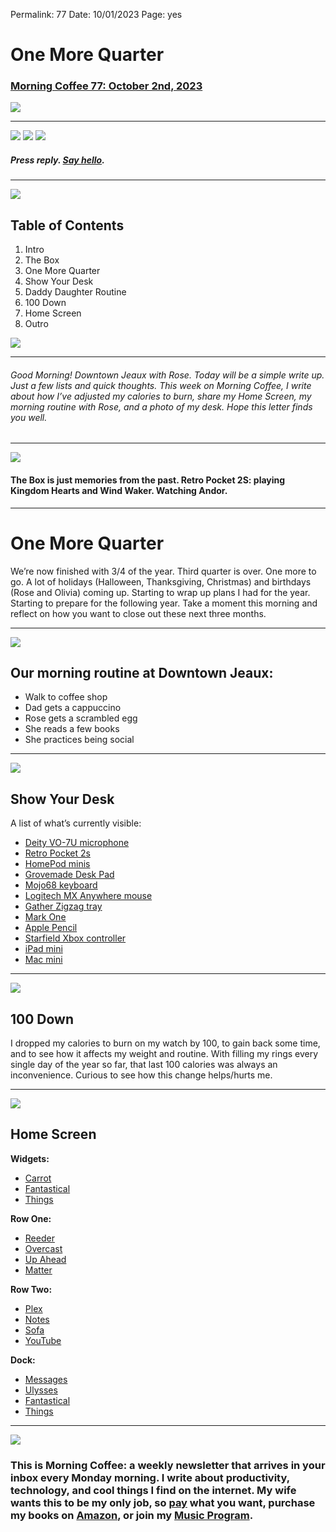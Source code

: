 
Permalink: 77
Date: 10/01/2023
Page: yes

# One More Quarter

### [Morning Coffee 77: October 2nd, 2023][1]

![][image-1]

---- 

![][image-2]
![][image-3]
![][image-4]

##### Press reply. [Say hello][2].

---- 

![][image-5]

## Table of Contents

1. Intro
2. The Box
3. One More Quarter
4. Show Your Desk
5. Daddy Daughter Routine
6. 100 Down
7. Home Screen
8. Outro

![][image-6]

---- 

###### Good Morning! Downtown Jeaux with Rose. Today will be a simple write up. Just a few lists and quick thoughts. This week on Morning Coffee, I write about how I’ve adjusted my calories to burn, share my Home Screen, my morning routine with Rose, and a photo of my desk. Hope this letter finds you well.

---- 

![][image-7]

#### The Box is just memories from the past. Retro Pocket 2S: playing Kingdom Hearts and Wind Waker. Watching Andor.

---- 

# One More Quarter

We’re now finished with 3/4 of the year. Third quarter is over. One more to go. A lot of holidays (Halloween, Thanksgiving, Christmas) and birthdays (Rose and Olivia) coming up. Starting to wrap up plans I had for the year. Starting to prepare for the following year. Take a moment this morning and reflect on how you want to close out these next three months. 

---- 

![][image-8]

## Our morning routine at Downtown Jeaux:

- Walk to coffee shop
- Dad gets a cappuccino
- Rose gets a scrambled egg
- She reads a few books
- She practices being social

---- 

![][image-9]

## Show Your Desk

A list of what’s currently visible:

- [Deity VO-7U microphone][3]
- [Retro Pocket 2s][4]
- [HomePod minis][5]
- [Grovemade Desk Pad][6]
- [Mojo68 keyboard][7]
- [Logitech MX Anywhere mouse][8]
- [Gather Zigzag tray][9]
- [Mark One][10]
- [Apple Pencil][11]
- [Starfield Xbox controller][12]
- [iPad mini][13]
- [Mac mini][14] 

---- 

![][image-10]

## 100 Down

I dropped my calories to burn on my watch by 100, to gain back some time, and to see how it affects my weight and routine. With filling my rings every single day of the year so far, that last 100 calories was always an inconvenience. Curious to see how this change helps/hurts me. 

---- 

![][image-11]

## Home Screen

**Widgets:**

- [Carrot][15]
- [Fantastical][16]
- [Things][17]

**Row One:**

- [Reeder][18]
- [Overcast][19]
- [Up Ahead][20]
- [Matter][21]

**Row Two:**

- [Plex][22]
- [Notes][23]
- [Sofa][24]
- [YouTube][25]

**Dock:**

- [Messages][26]
- [Ulysses][27]
- [Fantastical][28]
- [Things][29]

---- 

![][image-12]

### This is Morning Coffee: a weekly newsletter that arrives in your inbox every Monday morning. I write about productivity, technology, and cool things I find on the internet. My wife wants this to be my only job, so [pay][30] what you want, purchase my books on [Amazon][31], or join my [Music Program][32].

[1]:	https://nashp.com/77
[2]:	mailto:nashp@me.com
[3]:	https://deitymic.com/products/vo-7u/
[4]:	https://www.goretroid.com/collections/frontpage/products/retroid-pocket-2s-handheld-retro-gaming-system
[5]:	https://www.apple.com/homepod-mini/
[6]:	https://grovemade.com/product/wool-felt-desk-pad/?initial=345
[7]:	https://www.melgeek.com/products/melgeek-mojo68-plastic-see-through-custom-programmable-mechanical-keyboard
[8]:	https://www.logitech.com/en-us/products/mice/mx-anywhere-3s.910-006926.html
[9]:	https://ugmonk.com/products/gather-zigzag-tray-white
[10]:	https://www.studioneat.com/products/markone
[11]:	https://www.apple.com/apple-pencil/
[12]:	https://www.xbox.com/en-US/accessories/controllers/starfield-limited-edition
[13]:	https://www.apple.com/ipad-mini/
[14]:	https://www.apple.com/mac-mini/
[15]:	https://apps.apple.com/us/app/carrot-weather-alerts-radar/id961390574
[16]:	https://apps.apple.com/app/id718043190
[17]:	https://apps.apple.com/us/app/things-3/id904237743
[18]:	https://apps.apple.com/app/id1529445840
[19]:	https://apps.apple.com/us/app/overcast/id888422857
[20]:	https://apps.apple.com/us/app/up-ahead-countdown-widgets/id1583147528
[21]:	https://apps.apple.com/app/id1501592184
[22]:	https://apps.apple.com/app/id383457673
[23]:	https://apps.apple.com/us/app/notes/id1110145109
[24]:	https://apps.apple.com/us/app/sofa-downtime-organizer/id1276554886
[25]:	https://apps.apple.com/app/id544007664
[26]:	https://apps.apple.com/us/app/messages/id1146560473
[27]:	https://apps.apple.com/us/app/ulysses-writing-app/id1225570693
[28]:	https://apps.apple.com/app/id718043190
[29]:	https://apps.apple.com/us/app/things-3/id904237743
[30]:	https://buy.stripe.com/fZe4jqd135LRc4U4gj
[31]:	https://www.amazon.com/dp/B0CQQG3JCF?binding=paperback&ref=dbs_dp_awt_sb_pc_tpbk
[32]:	https://patreon.com/nashp

[image-1]:	https://nashp.com/_media/mc.gif
[image-2]:	https://i.imgur.com/8QVN8Aj.jpg
[image-3]:	https://i.imgur.com/suHu0yf.jpg
[image-4]:	https://i.imgur.com/InV7JMg.jpg
[image-5]:	https://i.imgur.com/bxHPKXE.jpg
[image-6]:	https://i.imgur.com/bxHPKXE.jpg
[image-7]:	https://cdn.blot.im/blog_7d9c6729f90a4fd68ca68a09e88009f0/_image_cache/7cf7610f-df38-435d-8654-200d185511c1.gif
[image-8]:	https://i.imgur.com/jvGfEwD.jpg
[image-9]:	https://i.imgur.com/CuG6rV7.jpg
[image-10]:	https://i.imgur.com/iKDmtWf.jpg
[image-11]:	https://i.imgur.com/DrOfRK6.jpg
[image-12]:	https://i.imgur.com/MwejBou.jpg